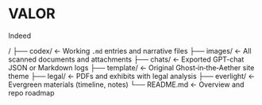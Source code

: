 # VALOR
Indeed


/
├── codex/             ← Working `.md` entries and narrative files
├── images/            ← All scanned documents and attachments
├── chats/             ← Exported GPT-chat JSON or Markdown logs
├── template/          ← Original Ghost‑in‑the‑Aether site theme
├── legal/             ← PDFs and exhibits with legal analysis
├── everlight/         ← Evergreen materials (timeline, notes)
└── README.md          ← Overview and repo roadmap
